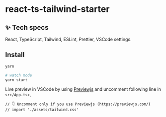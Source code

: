 # react-ts-tailwind-starter

## ✨ Tech specs

React, TypeScript, Tailwind, ESLint, Prettier, VSCode settings.

## Install

```bash
yarn

# watch mode
yarn start
```

Live preview in VSCode by using [Previewjs](https://previewjs.com/) and uncomment following line in `src/App.tsx`,

```tsx
// 👇 Uncomment only if you use Previewjs (https://previewjs.com/)
// import './assets/tailwind.css'
```
